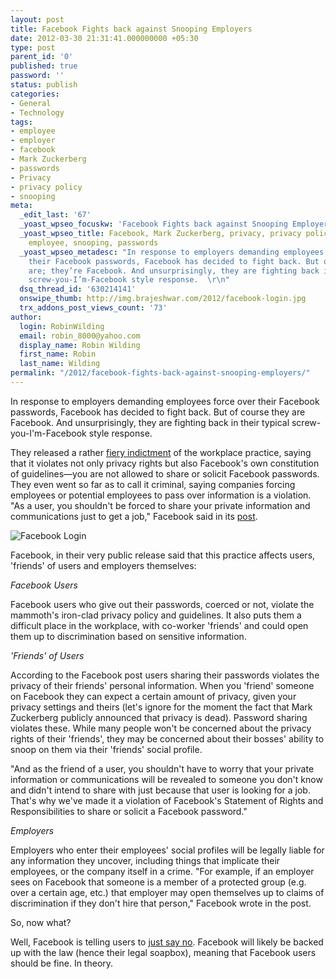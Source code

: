 ```yaml
---
layout: post
title: Facebook Fights back against Snooping Employers
date: 2012-03-30 21:31:41.000000000 +05:30
type: post
parent_id: '0'
published: true
password: ''
status: publish
categories:
- General
- Technology
tags:
- employee
- employer
- facebook
- Mark Zuckerberg
- passwords
- Privacy
- privacy policy
- snooping
meta:
  _edit_last: '67'
  _yoast_wpseo_focuskw: 'Facebook Fights back against Snooping Employers '
  _yoast_wpseo_title: Facebook, Mark Zuckerberg, privacy, privacy policy, employer,
    employee, snooping, passwords
  _yoast_wpseo_metadesc: "In response to employers demanding employees force over
    their Facebook passwords, Facebook has decided to fight back. But of course they
    are; they’re Facebook. And unsurprisingly, they are fighting back in their typical
    screw-you-I’m-Facebook style response.  \r\n"
  dsq_thread_id: '630214141'
  onswipe_thumb: http://img.brajeshwar.com/2012/facebook-login.jpg
  trx_addons_post_views_count: '73'
author:
  login: RobinWilding
  email: robin_8000@yahoo.com
  display_name: Robin Wilding
  first_name: Robin
  last_name: Wilding
permalink: "/2012/facebook-fights-back-against-snooping-employers/"
---
```

<p>In response to employers demanding employees force over their Facebook passwords, Facebook has decided to fight back. But of course they are Facebook. And unsurprisingly, they are fighting back in their typical screw-you-I'm-Facebook style response.</p>
<p>They released a rather <a href="https://www.facebook.com/notes/facebook-and-privacy/protecting-your-passwords-and-your-privacy/326598317390057">fiery indictment</a> of the workplace practice, saying that it violates not only privacy rights but also Facebook's own constitution of guidelines&mdash;you are not allowed to share or solicit Facebook passwords. They even went so far as to call it criminal, saying companies forcing employees or potential employees to pass over information is a violation. "As a user, you shouldn't be forced to share your private information and communications just to get a job," Facebook said in its <a href="https://www.facebook.com/notes/facebook-and-privacy/protecting-your-passwords-and-your-privacy/326598317390057">post</a>.</p>
<p><!--more--></p>
<p><img src="/static/2012/03/facebook-login.jpg" alt="Facebook Login" /></p>
<p>Facebook, in their very public release said that this practice affects users, 'friends' of users and employers themselves:</p>
<p><em>Facebook Users</em></p>
<p>Facebook users who give out their passwords, coerced or not, violate the mammoth's iron-clad privacy policy and guidelines. It also puts them a difficult place in the workplace, with co-worker 'friends' and could open them up to discrimination based on sensitive information. </p>
<p><em>'Friends' of Users</em></p>
<p>According to the Facebook post users sharing their passwords violates the privacy of their friends' personal information. When you 'friend' someone on Facebook they can expect a certain amount of privacy, given your privacy settings and theirs (let's ignore for the moment the fact that Mark Zuckerberg publicly announced that privacy is dead). Password sharing violates these. While many people won't be concerned about the privacy rights of their 'friends', they may be concerned about their bosses' ability to snoop on them via their 'friends' social profile. </p>
<p>"And as the friend of a user, you shouldn't have to worry that your private information or communications will be revealed to someone you don't know and didn't intend to share with just because that user is looking for a job. That's why we've made it a violation of Facebook's Statement of Rights and Responsibilities to share or solicit a Facebook password."</p>
<p><em>Employers</em></p>
<p>Employers who enter their employees' social profiles will be legally liable for any information they uncover, including things that implicate their employees, or the company itself in a crime. "For example, if an employer sees on Facebook that someone is a member of a protected group (e.g. over a certain age, etc.) that employer may open themselves up to claims of discrimination if they don't hire that person," Facebook wrote in the post. </p>
<p>So, now what?</p>
<p>Well, Facebook is telling users to <a href="http://news.cnet.com/8301-13578_3-57403259-38/facebook-dont-reveal-your-password-to-snooping-employers/">just say no</a>. Facebook will likely be backed up with the law (hence their legal soapbox), meaning that Facebook users should be fine. In theory.</p>
